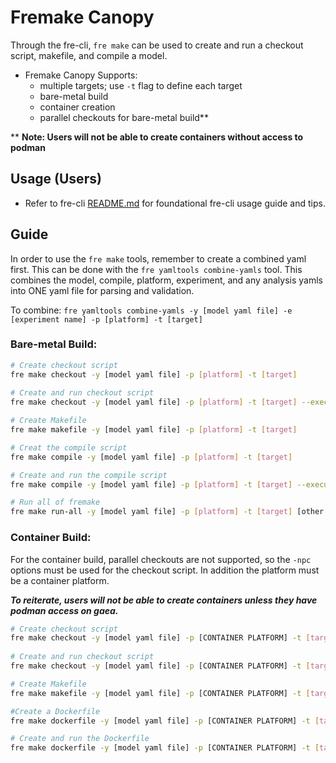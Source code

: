 # **Fremake Canopy**
Through the fre-cli, `fre make` can be used to create and run a checkout script, makefile, and compile a model.

* Fremake Canopy Supports:
   - multiple targets; use `-t` flag to define each target
   - bare-metal build
   - container creation
   - parallel checkouts for bare-metal build**

** **Note: Users will not be able to create containers without access to podman**

## **Usage (Users)**
* Refer to fre-cli [README.md](https://github.com/NOAA-GFDL/fre-cli/blob/main/README.md) for foundational fre-cli usage guide and tips.

## Guide
In order to use the `fre make` tools, remember to create a combined yaml first. This can be done with the `fre yamltools combine-yamls` tool. This combines the model, compile, platform, experiment, and any analysis yamls into ONE yaml file for parsing and validation. 

To combine: 
`fre yamltools combine-yamls -y [model yaml file] -e [experiment name] -p [platform] -t [target]`

### **Bare-metal Build:**
```bash
# Create checkout script
fre make checkout -y [model yaml file] -p [platform] -t [target]
      
# Create and run checkout script
fre make checkout -y [model yaml file] -p [platform] -t [target] --execute

# Create Makefile
fre make makefile -y [model yaml file] -p [platform] -t [target]

# Creat the compile script
fre make compile -y [model yaml file] -p [platform] -t [target]

# Create and run the compile script
fre make compile -y [model yaml file] -p [platform] -t [target] --execute

# Run all of fremake 
fre make run-all -y [model yaml file] -p [platform] -t [target] [other options...]
```

### **Container Build:**
For the container build, parallel checkouts are not supported, so the `-npc` options must be used for the checkout script. In addition the platform must be a container platform. 

***To reiterate, users will not be able to create containers unless they have podman access on gaea.***
```bash
# Create checkout script
fre make checkout -y [model yaml file] -p [CONTAINER PLATFORM] -t [target] -npc
      
# Create and run checkout script
fre make checkout -y [model yaml file] -p [CONTAINER PLATFORM] -t [target] --execute

# Create Makefile
fre make makefile -y [model yaml file] -p [CONTAINER PLATFORM] -t [target]

#Create a Dockerfile
fre make dockerfile -y [model yaml file] -p [CONTAINER PLATFORM] -t [target]

# Create and run the Dockerfile
fre make dockerfile -y [model yaml file] -p [CONTAINER PLATFORM] -t [target] --execute
```
